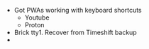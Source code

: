 - Got PWAs working with keyboard shortcuts
	- Youtube
	- Proton
- Brick tty1. Recover from Timeshift backup
- 